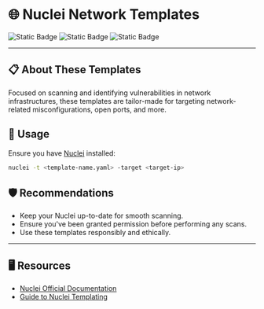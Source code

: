 # 🌐 Nuclei Network Templates

![Static Badge](https://img.shields.io/badge/Network%20Templates-Nuclei-blue)
![Static Badge](https://img.shields.io/badge/Built%20With-YAML-yellow)
![Static Badge](https://img.shields.io/badge/Author-CyberCavalcante-ccee00)

---

## 📋 About These Templates

Focused on scanning and identifying vulnerabilities in network infrastructures, these templates are tailor-made for targeting network-related misconfigurations, open ports, and more.

## 🎯 Usage

Ensure you have [Nuclei](https://github.com/projectdiscovery/nuclei) installed:

```bash
nuclei -t <template-name.yaml> -target <target-ip>
```

## 🛡️ Recommendations

- Keep your Nuclei up-to-date for smooth scanning.
- Ensure you've been granted permission before performing any scans.
- Use these templates responsibly and ethically.

---

## 🖥️ Resources

- [Nuclei Official Documentation](https://nuclei.projectdiscovery.io/)
- [Guide to Nuclei Templating](https://github.com/cavalcantecodes/nuclei-templates/blob/main/TemplateGuide.md)
